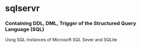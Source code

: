 # sqlservr
### Containing DDL, DML, Trigger of the Structured Query Language (SQL)
Usng SQL instances of Microsoft SQL Sever and SQLite
